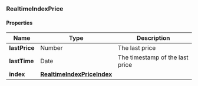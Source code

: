 
[//]: # (CLASS:RealtimeIndexPrice)

[//]: # (KIND:object)

### RealtimeIndexPrice

#### Properties

[//]: # (START_DEFINITION)

Name | Type | Description
------------ | ------------- | -------------
**lastPrice** | Number | The last price &nbsp;
**lastTime** | Date | The timestamp of the last price &nbsp;
**index** | [**RealtimeIndexPriceIndex**](RealtimeIndexPriceIndex.md) |  &nbsp;

[//]: # (END_DEFINITION)


[//]: # (CONTAINED_CLASS:RealtimeIndexPriceIndex)





